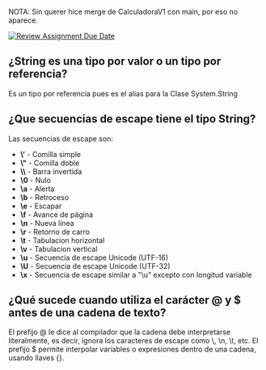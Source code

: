 NOTA: Sin querer hice merge de CalculadoraV1 con main, por eso no aparece.

[![Review Assignment Due Date](https://classroom.github.com/assets/deadline-readme-button-22041afd0340ce965d47ae6ef1cefeee28c7c493a6346c4f15d667ab976d596c.svg)](https://classroom.github.com/a/24pP-Pw_)

## ¿String es una tipo por valor o un tipo por referencia?
Es un tipo por referencia pues es el alias para la Clase System.String

## ¿Que secuencias de escape tiene el tipo String?
Las secuencias de escape son:
- **\\'** - Comilla simple
- **\\"** - Comilla doble
- **\\\\** - Barra invertida
- **\\0** - Nulo
- **\\a** - Alerta
- **\\b** - Retroceso
- **\\e** - Escapar
- **\\f** - Avance de página
- **\\n** - Nueva línea
- **\\r** - Retorno de carro
- **\\t** - Tabulacion horizontal
- **\\v** - Tabulacion vertical
- **\\u** - Secuencia de escape Unicode (UTF-16)
- **\\U** - Secuencia de escape Unicode (UTF-32)
- **\\x** - Secuencia de escape similar a "\u" excepto con longitud variable

## ¿Qué sucede cuando utiliza el carácter @ y $ antes de una cadena de texto?
El prefijo @ le dice al compilador que la cadena debe interpretarse literalmente, es decir, ignora los caracteres de escape como \\, \n, \t, etc.
El prefijo $ permite interpolar variables o expresiones dentro de una cadena, usando llaves {}.

